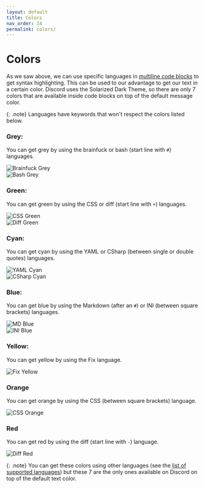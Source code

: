 ```yaml
---
layout: default
title: Colors
nav_order: 14
permalink: colors/
---
```


# Colors
As we saw above, we can use specific languages in [multiline code blocks](/discord/multiline-code) to get syntax highlighting. This can be used to our advantage to get our text in a certain color. Discord uses the Solarized Dark Theme, so there are only 7 colors that are available inside code blocks on top of the default message color.

{: .note}
Languages have keywords that won't respect the colors listed below.

### Grey:

You can get grey by using the brainfuck or bash (start line with `#`) languages.

![Brainfuck Grey](/discord/assets/Grey_Brainfuck.png)  
![Bash Grey](/discord/assets/Grey_Bash.png)


### Green:

You can get green by using the CSS or diff (start line with `+`) languages.

![CSS Green](/discord/assets/Green_CSS.png)  
![Diff Green](/discord/assets/Green_Diff.png)

### Cyan:

You can get cyan by using the YAML or CSharp (between single or double quotes) languages.

![YAML Cyan](/discord/assets/Cyan_YAML.png)  
![CSharp Cyan](/discord/assets/Cyan_CSharp.png)

### Blue:

You can get blue by using the Markdown (after an `#`) or INI (between square brackets) languages.

![MD Blue](/discord/assets/Blue_MD.png)  
![INI Blue](/discord/assets/Blue_INI.png)

### Yellow:

You can get yellow by using the Fix language.

![Fix Yellow](/discord/assets/Yellow_Fix.png)

### Orange

You can get orange by using the CSS (between square brackets) language.

![CSS Orange](/discord/assets/Orange_CSS.png)

### Red

You can get red by using the diff (start line with `-`) language.

![Diff Red](/discord/assets/Red_Diff.png)

{: .note}
You can get these colors using other languages (see the [list of supported languages](/discord/multiline-code/#supported-languages)) but these 7 are the only ones available on Discord on top of the default text color.
